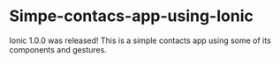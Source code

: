 # Simpe-contacs-app-using-Ionic
Ionic 1.0.0 was released! This is a simple contacts app using some of its components and gestures.
